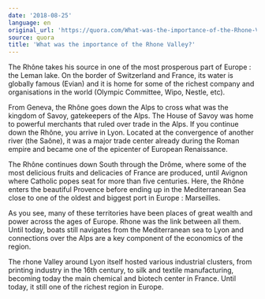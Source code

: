 ```yaml
---
date: '2018-08-25'
language: en
original_url: 'https://quora.com/What-was-the-importance-of-the-Rhone-Valley/answer/Clément-Renaud'
source: quora
title: 'What was the importance of the Rhone Valley?'
---
```


The Rhône takes his source in one of the most prosperous part of Europe
: the Leman lake. On the border of Switzerland and France, its water is
globally famous (Evian) and it is home for some of the richest company
and organisations in the world (Olympic Committee, Wipo, Nestle, etc).

From Geneva, the Rhône goes down the Alps to cross what was the kingdom
of Savoy, gatekeepers of the Alps. The House of Savoy was home to
powerful merchants that ruled over trade in the Alps. If you continue
down the Rhône, you arrive in Lyon. Located at the convergence of
another river (the Saône), it was a major trade center already during
the Roman empire and became one of the epicenter of European
Renaissance.

The Rhône continues down South through the Drôme, where some of the most
delicious fruits and delicacies of France are produced, until Avignon
where Catholic popes seat for more than five centuries. Here, the Rhône
enters the beautiful Provence before ending up in the Mediterranean Sea
close to one of the oldest and biggest port in Europe : Marseilles.

As you see, many of these territories have been places of great wealth
and power across the ages of Europe. Rhone was the link between all
them. Until today, boats still navigates from the Mediterranean sea to
Lyon and connections over the Alps are a key component of the economics
of the region.

The rhone Valley around Lyon itself hosted various industrial clusters,
from printing industry in the 16th century, to silk and textile
manufacturing, becoming today the main chemical and biotech center in
France. Until today, it still one of the richest region in Europe.
